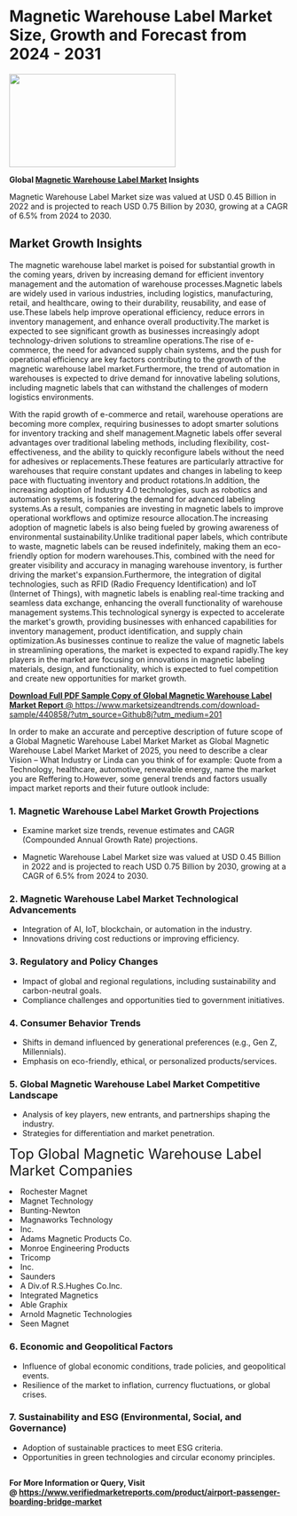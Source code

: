 <H1>Magnetic Warehouse Label Market Size, Growth and Forecast from 2024 - 2031</H1><img class="aligncenter size-medium wp-image-584254" src="https://thirdeyenews.in/wp-content/uploads/2024/09/Global-Market-Research-300x168.jpeg" alt="" width="300" height="168" /><p><strong>Global&nbsp;<a href="https://www.marketsizeandtrends.com/download-sample/440858/?utm_source=Github8j?utm_medium=201">Magnetic Warehouse Label Market</a> Insights</strong></p><p>Magnetic Warehouse Label Market size was valued at USD 0.45 Billion in 2022 and is projected to reach USD 0.75 Billion by 2030, growing at a CAGR of 6.5% from 2024 to 2030.</p><p><h2>Market Growth Insights</h2> <p>The magnetic warehouse label market is poised for substantial growth in the coming years, driven by increasing demand for efficient inventory management and the automation of warehouse processes.Magnetic labels are widely used in various industries, including logistics, manufacturing, retail, and healthcare, owing to their durability, reusability, and ease of use.These labels help improve operational efficiency, reduce errors in inventory management, and enhance overall productivity.The market is expected to see significant growth as businesses increasingly adopt technology-driven solutions to streamline operations.The rise of e-commerce, the need for advanced supply chain systems, and the push for operational efficiency are key factors contributing to the growth of the magnetic warehouse label market.Furthermore, the trend of automation in warehouses is expected to drive demand for innovative labeling solutions, including magnetic labels that can withstand the challenges of modern logistics environments.</p> <p><a href="#"></a></p> <p>With the rapid growth of e-commerce and retail, warehouse operations are becoming more complex, requiring businesses to adopt smarter solutions for inventory tracking and shelf management.Magnetic labels offer several advantages over traditional labeling methods, including flexibility, cost-effectiveness, and the ability to quickly reconfigure labels without the need for adhesives or replacements.These features are particularly attractive for warehouses that require constant updates and changes in labeling to keep pace with fluctuating inventory and product rotations.In addition, the increasing adoption of Industry 4.0 technologies, such as robotics and automation systems, is fostering the demand for advanced labeling systems.As a result, companies are investing in magnetic labels to improve operational workflows and optimize resource allocation.The increasing adoption of magnetic labels is also being fueled by growing awareness of environmental sustainability.Unlike traditional paper labels, which contribute to waste, magnetic labels can be reused indefinitely, making them an eco-friendly option for modern warehouses.This, combined with the need for greater visibility and accuracy in managing warehouse inventory, is further driving the market's expansion.Furthermore, the integration of digital technologies, such as RFID (Radio Frequency Identification) and IoT (Internet of Things), with magnetic labels is enabling real-time tracking and seamless data exchange, enhancing the overall functionality of warehouse management systems.This technological synergy is expected to accelerate the market's growth, providing businesses with enhanced capabilities for inventory management, product identification, and supply chain optimization.As businesses continue to realize the value of magnetic labels in streamlining operations, the market is expected to expand rapidly.The key players in the market are focusing on innovations in magnetic labeling materials, design, and functionality, which is expected to fuel competition and create new opportunities for market growth.</p> <p><a href="#"></p><p><span class=""><strong>Download Full PDF Sample Copy of Global Magnetic Warehouse Label Market Report</strong> @ <a href="https://www.marketsizeandtrends.com/download-sample/440858/?utm_source=Github8j?utm_medium=201" target="_blank">https://www.marketsizeandtrends.com/download-sample/440858/?utm_source=Github8j?utm_medium=201</a></span></p><p>In order to make an accurate and perceptive description of future scope of a Global&nbsp;Magnetic Warehouse Label Market Market as Global&nbsp;Magnetic Warehouse Label Market Market of 2025, you need to describe a clear Vision &ndash; What Industry or Linda can you think of for example: Quote from a Technology, healthcare, automotive, renewable energy, name the market you are Reffering to.However, some general trends and factors usually impact market reports and their future outlook include:</p><h3>1.&nbsp;<strong>Magnetic Warehouse Label Market Growth Projections</strong></h3><ul><li>Examine market size trends, revenue estimates and CAGR (Compounded Annual Growth Rate) projections.</li><li><p>Magnetic Warehouse Label Market size was valued at USD 0.45 Billion in 2022 and is projected to reach USD 0.75 Billion by 2030, growing at a CAGR of 6.5% from 2024 to 2030.</p></li></ul><h3>2.&nbsp;<strong>Magnetic Warehouse Label Market Technological Advancements</strong></h3><ul><li>Integration of AI, IoT, blockchain, or automation in the industry.</li><li>Innovations driving cost reductions or improving efficiency.</li></ul><h3>3.&nbsp;<strong>Regulatory and Policy Changes</strong></h3><ul><li>Impact of global and regional regulations, including sustainability and carbon-neutral goals.</li><li>Compliance challenges and opportunities tied to government initiatives.</li></ul><h3>4.&nbsp;<strong>Consumer Behavior Trends</strong></h3><ul><li>Shifts in demand influenced by generational preferences (e.g., Gen Z, Millennials).</li><li>Emphasis on eco-friendly, ethical, or personalized products/services.</li></ul><h3>5.&nbsp;<strong>Global Magnetic Warehouse Label Market Competitive Landscape</strong></h3><ul><li>Analysis of key players, new entrants, and partnerships shaping the industry.</li><li>Strategies for differentiation and market penetration.</li></ul><p data-pm-slice="1 1 []"><span style="color: inherit; font-family: inherit; font-size: 25px;">Top Global Magnetic Warehouse Label Market Companies</span></p><div class="" data-test-id=""><p><li>Rochester Magnet</li><li> Magnet Technology</li><li> Bunting-Newton</li><li> Magnaworks Technology</li><li> Inc.</li><li> Adams Magnetic Products Co.</li><li> Monroe Engineering Products</li><li> Tricomp</li><li> Inc.</li><li> Saunders</li><li> A Div.of R.S.Hughes Co.Inc.</li><li> Integrated Magnetics</li><li> Able Graphix</li><li> Arnold Magnetic Technologies</li><li> Seen Magnet</li></p></div><h3>6.&nbsp;<strong>Economic and Geopolitical Factors</strong></h3><ul><li>Influence of global economic conditions, trade policies, and geopolitical events.</li><li>Resilience of the market to inflation, currency fluctuations, or global crises.</li></ul><h3>7.&nbsp;<strong>Sustainability and ESG (Environmental, Social, and Governance)</strong></h3><ul><li>Adoption of sustainable practices to meet ESG criteria.</li><li>Opportunities in green technologies and circular economy principles.</li></ul><h2><strong style="font-size: 14px;">For More Information or Query, Visit @&nbsp;</strong><a style="background-color: #ffffff; font-size: 14px;" href="https://www.marketsizeandtrends.com/report/magnetic-warehouse-label-market/" target="_blank">https://www.verifiedmarketreports.com/product/airport-passenger-boarding-bridge-market</a></h2>